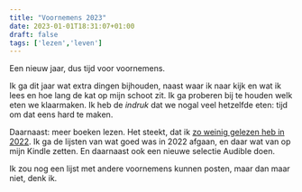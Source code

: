 ```yaml
---
title: "Voornemens 2023"
date: 2023-01-01T18:31:07+01:00
draft: false
tags: ['lezen','leven']
---
```


Een nieuw jaar, dus tijd voor voornemens. 

Ik ga dit jaar wat extra dingen bijhouden, naast waar ik naar kijk en wat ik lees en hoe lang de kat op mijn schoot zit. Ik ga proberen bij te houden welk eten we klaarmaken. Ik heb de _indruk_ dat we nogal veel hetzelfde eten: tijd om dat eens hard te maken. 

Daarnaast: meer boeken lezen. Het steekt, dat ik <a href="../gelezen/2022gelezen">zo weinig gelezen heb in 2022</a>. Ik ga de lijsten van wat goed was in 2022 afgaan, en daar wat van op mijn Kindle zetten. En daarnaast ook een nieuwe selectie Audible doen. 

Ik zou nog een lijst met andere voornemens kunnen posten, maar dan maar niet, denk ik. 
